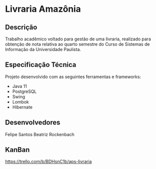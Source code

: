 # Livraria Amazônia

## Descrição

Trabalho acadêmico voltado para gestão de uma livraria, realizado para obtenção de nota relativa ao quarto semestre do Curso de Sistemas de Informação da Universidade Paulista. 

## Especificação Técnica

Projeto desenvolvido com as seguintes ferramentas e frameworks:

- Java 11
- PostgreSQL
- Swing
- Lombok
- Hibernate

## Desenvolvedores

Felipe Santos
Beatriz Rockenbach

## KanBan 

https://trello.com/b/BDHsnC1b/aps-livraria

